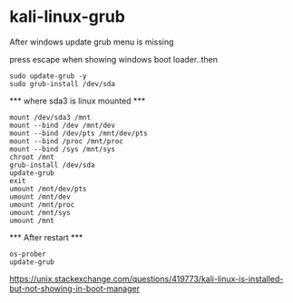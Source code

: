 # kali-linux-grub
After windows update grub menu is missing

press escape when showing windows boot loader..then

```
sudo update-grub -y
sudo grub-install /dev/sda
```

*** where sda3 is linux mounted  ***
```
mount /dev/sda3 /mnt
mount --bind /dev /mnt/dev
mount --bind /dev/pts /mnt/dev/pts
mount --bind /proc /mnt/proc
mount --bind /sys /mnt/sys
chroot /mnt
grub-install /dev/sda
update-grub
exit
umount /mnt/dev/pts
umount /mnt/dev
umount /mnt/proc
umount /mnt/sys
umount /mnt
```
*** After restart ***
```
os-prober
update-grub

```
https://unix.stackexchange.com/questions/419773/kali-linux-is-installed-but-not-showing-in-boot-manager

